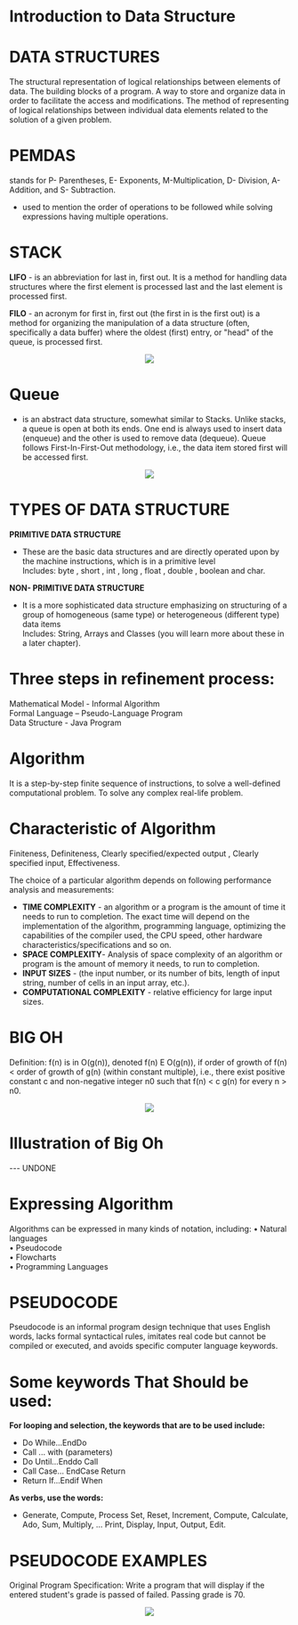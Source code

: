 # Introduction to Data Structure

# DATA STRUCTURES

The structural representation of logical relationships between elements of data. The building blocks of a program. A way to store and organize data in order to facilitate the access and modifications. The method of representing of logical relationships between individual data elements related to the solution of a given problem.

# PEMDAS 
stands for P- Parentheses, E- Exponents, M-Multiplication, D- Division, A- Addition, and S- Subtraction. <br>

- used to mention the order of operations to be followed while solving expressions having multiple operations.


# STACK

**LIFO** - is an abbreviation for last in, first out. It is a
method for handling data structures where the first
element is processed last and the last element is processed
first.

**FILO** - an acronym for first in, first out (the first in is
the first out) is a method for organizing the manipulation
of a data structure (often, specifically a data buffer) where
the oldest (first) entry, or "head" of the queue, is processed
first.

<p align="center">
  <img src="https://github.com/SG-Hangaan/Data-Structures-and-Algorithm/assets/127215110/a50fcee8-b422-482d-80ba-17a146d4f893"/>
</p>

# Queue 

- is an abstract data structure,
somewhat similar to Stacks. Unlike stacks, a queue is
open at both its ends. One end is always used to insert data
(enqueue) and the other is used to remove data (dequeue).
Queue follows First-In-First-Out methodology, i.e., the
data item stored first will be accessed first.

<p align="center">
  <img src="https://github.com/SG-Hangaan/Data-Structures-and-Algorithm/assets/127215110/0c3f3632-84f5-4c9d-8f29-972d566b99c7"/>
</p>

# TYPES OF DATA STRUCTURE



**PRIMITIVE DATA STRUCTURE**
- These are the basic data structures and are directly
operated upon by the machine instructions, which is in a
primitive level <br>
Includes: byte , short , int , long , float , double ,
boolean and char.


**NON- PRIMITIVE DATA STRUCTURE**
- It is a more sophisticated data structure emphasizing on
structuring of a group of homogeneous (same type) or
heterogeneous (different type) data items <br>
Includes: String, Arrays and Classes (you will learn
more about these in a later chapter).


# Three steps in refinement process:

Mathematical Model - Informal Algorithm <br>
Formal Language – Pseudo-Language Program <br>
Data Structure - Java Program <br>


# Algorithm

It is a step-by-step finite sequence of instructions, to solve a well-defined computational problem. To solve any complex real-life problem.

# Characteristic of Algorithm
Finiteness, Definiteness, Clearly specified/expected output , Clearly specified input, Effectiveness.  

The choice of a particular algorithm depends on following
performance analysis and measurements:


- **TIME COMPLEXITY** - an algorithm or a program is the
amount of time it needs to run to completion. The exact
time will depend on the implementation of the algorithm,
programming language, optimizing the capabilities of the
compiler used, the CPU speed, other hardware
characteristics/specifications and so on. <br>
- **SPACE COMPLEXITY**- Analysis of space complexity of an
algorithm or program is the amount of memory it needs,
to run to completion.<br>
- **INPUT SIZES** - (the input number, or its number of bits,
length of input string, number of cells in an input array,
etc.).<br>
- **COMPUTATIONAL COMPLEXITY** - relative efficiency for
large input sizes.<br>


# BIG OH

Definition: f(n) is in O(g(n)), denoted f(n) E O(g(n)), if
order of growth of f(n) < order of growth of g(n) (within
constant multiple), i.e., there exist positive constant c and
non-negative integer n0 such that f(n) < c g(n) for every n > n0.


<p align="center">
  <img src="https://github.com/SG-Hangaan/Data-Structures-and-Algorithm/assets/127215110/dc025164-f266-4267-80d2-75811f6c6b0f"/>
</p>


# Illustration of Big Oh
--- UNDONE


# Expressing Algorithm
Algorithms can be expressed in many kinds of notation,
including:
• Natural languages <br>
• Pseudocode <br>
• Flowcharts <br>
• Programming Languages <br>

# PSEUDOCODE
Pseudocode is an informal program design technique that uses English words, lacks formal syntactical rules, imitates real code but cannot be compiled or executed, and avoids specific computer language keywords.



# Some keywords That Should be used:
**For looping and selection, the keywords that are to be
used include:**

* Do While...EndDo <br>
* Call ... with (parameters) <br>
* Do Until...Enddo Call <br>
* Call Case... EndCase Return <br>
* Return If...Endif When <br>

**As verbs, use the words:** <br>

* Generate, Compute, Process Set, Reset, Increment,
Compute, Calculate, Ado, Sum, Multiply, ... Print,
Display, Input, Output, Edit. <br>

# PSEUDOCODE EXAMPLES

Original Program Specification:
Write a program that will display if the entered student's
grade is passed of failed. Passing grade is 70. <br>

<p align="center">
  <img src="https://github.com/SG-Hangaan/Data-Structures-and-Algorithm/assets/127215110/cdbfbc62-85cc-48ee-b1a3-291d368e1e7f"/>
</p>


